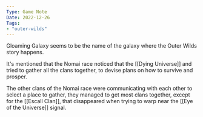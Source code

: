 ```yaml
---
Type: Game Note
Date: 2022-12-26
Tags:
- "outer-wilds"
---
```

Gloaming Galaxy seems to be the name of the galaxy where the Outer Wilds story happens.

It's mentioned that the Nomai race noticed that the [[Dying Universe]] and tried to gather all the clans together, to devise plans on how to survive and prosper.

The other clans of the Nomai race were communicating with each other to select a place to gather, they managed to get most clans together, except for the [[Escall Clan]], that disappeared when trying to warp near the [[Eye of the Universe]] signal.

